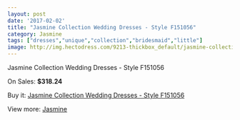 ```yaml
---
layout: post
date: '2017-02-02'
title: "Jasmine Collection Wedding Dresses - Style F151056"
category: Jasmine
tags: ["dresses","unique","collection","bridesmaid","little"]
image: http://img.hectodress.com/9213-thickbox_default/jasmine-collection-wedding-dresses-style-f151056.jpg
---
```

Jasmine Collection Wedding Dresses - Style F151056

On Sales: **$318.24**
<a href="https://www.hectodress.com/jasmine/4681-jasmine-collection-wedding-dresses-style-f151056.html"><amp-img layout="responsive" width="600" height="600" src="//img.hectodress.com/9213-thickbox_default/jasmine-collection-wedding-dresses-style-f151056.jpg" alt="Jasmine Collection Wedding Dresses - Style F151056 0" /></a>
<a href="https://www.hectodress.com/jasmine/4681-jasmine-collection-wedding-dresses-style-f151056.html"><amp-img layout="responsive" width="600" height="600" src="//img.hectodress.com/9215-thickbox_default/jasmine-collection-wedding-dresses-style-f151056.jpg" alt="Jasmine Collection Wedding Dresses - Style F151056 1" /></a>
<a href="https://www.hectodress.com/jasmine/4681-jasmine-collection-wedding-dresses-style-f151056.html"><amp-img layout="responsive" width="600" height="600" src="//img.hectodress.com/9214-thickbox_default/jasmine-collection-wedding-dresses-style-f151056.jpg" alt="Jasmine Collection Wedding Dresses - Style F151056 2" /></a>

Buy it: [Jasmine Collection Wedding Dresses - Style F151056](https://www.hectodress.com/jasmine/4681-jasmine-collection-wedding-dresses-style-f151056.html "Jasmine Collection Wedding Dresses - Style F151056")

View more: [Jasmine](https://www.hectodress.com/79-jasmine "Jasmine")